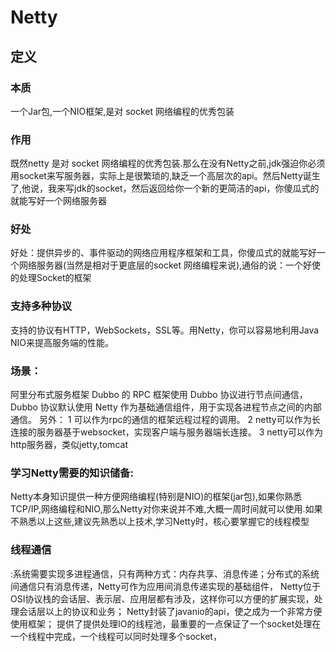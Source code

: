 

# Netty

## 定义

### 本质
一个Jar包,一个NIO框架,是对 socket 网络编程的优秀包装

### 作用
既然netty 是对 socket 网络编程的优秀包装.那么在没有Netty之前,jdk强迫你必须用socket来写服务器，实际上是很繁琐的,缺乏一个高层次的api。然后Netty诞生了,他说，我来写jdk的socket，然后返回给你一个新的更简洁的api，你傻瓜式的就能写好一个网络服务器

### 好处
好处：提供异步的、事件驱动的网络应用程序框架和工具，你傻瓜式的就能写好一个网络服务器(当然是相对于更底层的socket 网络编程来说),通俗的说：一个好使的处理Socket的框架

### 支持多种协议
支持的协议有HTTP，WebSockets，SSL等。用Netty，你可以容易地利用Java NIO来提高服务端的性能。

### 场景：
阿里分布式服务框架 Dubbo 的 RPC 框架使用 Dubbo 协议进行节点间通信，Dubbo 协议默认使用 Netty 
作为基础通信组件，用于实现各进程节点之间的内部通信。
另外：
1 可以作为rpc的通信的框架远程过程的调用。
2 netty可以作为长连接的服务器基于websocket，实现客户端与服务器端长连接。
3 netty可以作为http服务器，类似jetty,tomcat



### 学习Netty需要的知识储备: 
Netty本身知识提供一种方便网络编程(特别是NIO)的框架(jar包),如果你熟悉TCP/IP,网络编程和NIO,那么Netty对你来说并不难,大概一周时间就可以使用.如果不熟悉以上这些,建议先熟悉以上技术,学习Netty时，核心要掌握它的线程模型

### 线程通信

:系统需要实现多进程通信，只有两种方式：内存共享、消息传递；分布式的系统间通信只有消息传递，Netty可作为应用间消息传递实现的基础组件，
Netty位于OSI协议栈的会话层、表示层、应用层都有涉及，这样你可以方便的扩展实现，处理会话层以上的协议和业务；
Netty封装了javanio的api，使之成为一个非常方便使用框架；
提供了提供处理IO的线程池，最重要的一点保证了一个socket处理在一个线程中完成，一个线程可以同时处理多个socket，